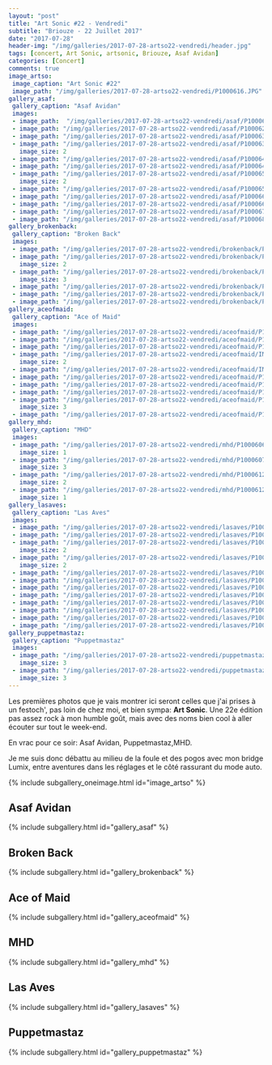 ```yaml
---
layout: "post"
title: "Art Sonic #22 - Vendredi"
subtitle: "Briouze - 22 Juillet 2017"
date: "2017-07-28"
header-img: "/img/galleries/2017-07-28-artso22-vendredi/header.jpg"
tags: [concert, Art Sonic, artsonic, Briouze, Asaf Avidan]
categories: [Concert]
comments: true
image_artso:
 image_caption: "Art Sonic #22"
 image_path: "/img/galleries/2017-07-28-artso22-vendredi/P1000616.JPG"
gallery_asaf:
 gallery_caption: "Asaf Avidan"
 images:
 - image_path:  "/img/galleries/2017-07-28-artso22-vendredi/asaf/P1000624.JPG"
 - image_path: "/img/galleries/2017-07-28-artso22-vendredi/asaf/P1000625.JPG"
 - image_path: "/img/galleries/2017-07-28-artso22-vendredi/asaf/P1000637.JPG"
 - image_path: "/img/galleries/2017-07-28-artso22-vendredi/asaf/P1000637_NB.JPG"
   image_size: 2
 - image_path: "/img/galleries/2017-07-28-artso22-vendredi/asaf/P1000649.JPG"
 - image_path: "/img/galleries/2017-07-28-artso22-vendredi/asaf/P1000649_NB.JPG"
 - image_path: "/img/galleries/2017-07-28-artso22-vendredi/asaf/P1000650.JPG"
   image_size: 2
 - image_path: "/img/galleries/2017-07-28-artso22-vendredi/asaf/P1000650_NB.JPG"
 - image_path: "/img/galleries/2017-07-28-artso22-vendredi/asaf/P1000666.JPG"
 - image_path: "/img/galleries/2017-07-28-artso22-vendredi/asaf/P1000668.JPG"
 - image_path: "/img/galleries/2017-07-28-artso22-vendredi/asaf/P1000674.JPG"
 - image_path: "/img/galleries/2017-07-28-artso22-vendredi/asaf/P1000685.JPG"
gallery_brokenback:
 gallery_caption: "Broken Back"
 images:
 - image_path: "/img/galleries/2017-07-28-artso22-vendredi/brokenback/P1000692.JPG"
 - image_path: "/img/galleries/2017-07-28-artso22-vendredi/brokenback/P1000694.JPG"
   image_size: 2
 - image_path: "/img/galleries/2017-07-28-artso22-vendredi/brokenback/P1000697.JPG"
   image_size: 3
 - image_path: "/img/galleries/2017-07-28-artso22-vendredi/brokenback/P1000701.JPG"
 - image_path: "/img/galleries/2017-07-28-artso22-vendredi/brokenback/P1000701_NB.JPG"
 - image_path: "/img/galleries/2017-07-28-artso22-vendredi/brokenback/P1000706.JPG"
gallery_aceofmaid:
 gallery_caption: "Ace of Maid"
 images:
 - image_path: "/img/galleries/2017-07-28-artso22-vendredi/aceofmaid/P1000479.JPG"
 - image_path: "/img/galleries/2017-07-28-artso22-vendredi/aceofmaid/P1000482.JPG"
 - image_path: "/img/galleries/2017-07-28-artso22-vendredi/aceofmaid/P1000483.JPG"
 - image_path: "/img/galleries/2017-07-28-artso22-vendredi/aceofmaid/IMG_20170721_205722.jpg"
   image_size: 2
 - image_path: "/img/galleries/2017-07-28-artso22-vendredi/aceofmaid/IMG_20170721_205722_NB.jpg"
 - image_path: "/img/galleries/2017-07-28-artso22-vendredi/aceofmaid/P1000491.JPG"
 - image_path: "/img/galleries/2017-07-28-artso22-vendredi/aceofmaid/P1000505.JPG"
 - image_path: "/img/galleries/2017-07-28-artso22-vendredi/aceofmaid/P1000514.JPG"
 - image_path: "/img/galleries/2017-07-28-artso22-vendredi/aceofmaid/P1000514_NB.JPG"
   image_size: 3
 - image_path: "/img/galleries/2017-07-28-artso22-vendredi/aceofmaid/P1000534.JPG"
gallery_mhd:
 gallery_caption: "MHD"
 images:
 - image_path: "/img/galleries/2017-07-28-artso22-vendredi/mhd/P1000606.JPG"
   image_size: 1
 - image_path: "/img/galleries/2017-07-28-artso22-vendredi/mhd/P1000607.JPG"
   image_size: 3
 - image_path: "/img/galleries/2017-07-28-artso22-vendredi/mhd/P1000612.JPG"
   image_size: 2
 - image_path: "/img/galleries/2017-07-28-artso22-vendredi/mhd/P1000612_1.JPG"
   image_size: 1
gallery_lasaves:
 gallery_caption: "Las Aves"
 images:
 - image_path: "/img/galleries/2017-07-28-artso22-vendredi/lasaves/P1000537.JPG"
 - image_path: "/img/galleries/2017-07-28-artso22-vendredi/lasaves/P1000556.JPG"
 - image_path: "/img/galleries/2017-07-28-artso22-vendredi/lasaves/P1000558.JPG"
   image_size: 2
 - image_path: "/img/galleries/2017-07-28-artso22-vendredi/lasaves/P1000562.JPG"
   image_size: 2
 - image_path: "/img/galleries/2017-07-28-artso22-vendredi/lasaves/P1000563.JPG"
 - image_path: "/img/galleries/2017-07-28-artso22-vendredi/lasaves/P1000568.JPG"
 - image_path: "/img/galleries/2017-07-28-artso22-vendredi/lasaves/P1000572.JPG"
 - image_path: "/img/galleries/2017-07-28-artso22-vendredi/lasaves/P1000573.JPG"
 - image_path: "/img/galleries/2017-07-28-artso22-vendredi/lasaves/P1000574.JPG"
 - image_path: "/img/galleries/2017-07-28-artso22-vendredi/lasaves/P1000575.JPG"
 - image_path: "/img/galleries/2017-07-28-artso22-vendredi/lasaves/P1000576.JPG"
 - image_path: "/img/galleries/2017-07-28-artso22-vendredi/lasaves/P1000593.JPG"
gallery_puppetmastaz:
 gallery_caption: "Puppetmastaz"
 images:
 - image_path: "/img/galleries/2017-07-28-artso22-vendredi/puppetmastaz/P1000713.JPG"
   image_size: 3
 - image_path: "/img/galleries/2017-07-28-artso22-vendredi/puppetmastaz/P1000729.JPG"
   image_size: 3
---
```


Les premières photos que je vais montrer ici seront celles que j'ai prises à un festoch', pas loin de chez moi, et bien sympa: **Art Sonic**. Une 22e édition pas assez rock à mon humble goût, mais avec des noms bien cool à aller écouter sur tout le week-end. 

En vrac pour ce soir: Asaf Avidan, Puppetmastaz,MHD.

Je me suis donc débattu au milieu de la foule et des pogos avec mon bridge Lumix, entre aventures dans les réglages et le côté rassurant du mode auto.

{% include subgallery_oneimage.html id="image_artso" %}

## Asaf Avidan

{% include subgallery.html id="gallery_asaf" %}

## Broken Back

{% include subgallery.html id="gallery_brokenback" %}

## Ace of Maid

{% include subgallery.html id="gallery_aceofmaid" %}

## MHD

{% include subgallery.html id="gallery_mhd" %}

## Las Aves

{% include subgallery.html id="gallery_lasaves" %}

## Puppetmastaz

{% include subgallery.html id="gallery_puppetmastaz" %}
